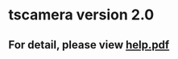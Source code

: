 # tscamera version 2.0

## For detail, please view [help.pdf](https://github.com/aiportal/tscamera/blob/master/Bin/help.pdf)
